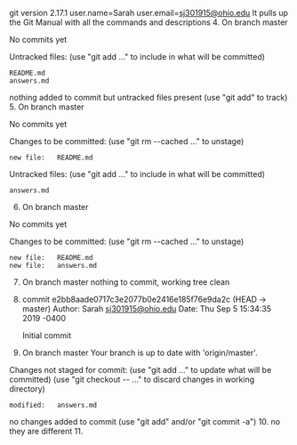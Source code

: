 git version 2.17.1
user.name=Sarah  user.email=sj301915@ohio.edu
It pulls up the Git Manual with all the commands and descriptions
4. On branch master

No commits yet

Untracked files:
  (use "git add <file>..." to include in what will be committed)

	README.md
	answers.md

nothing added to commit but untracked files present (use "git add" to track)
5. On branch master

No commits yet

Changes to be committed:
  (use "git rm --cached <file>..." to unstage)

	new file:   README.md

Untracked files:
  (use "git add <file>..." to include in what will be committed)

	answers.md
6. On branch master

No commits yet

Changes to be committed:
  (use "git rm --cached <file>..." to unstage)

	new file:   README.md
	new file:   answers.md
7. On branch master
nothing to commit, working tree clean
8. commit e2bb8aade0717c3e2077b0e2416e185f76e9da2c (HEAD -> master)
Author: Sarah <sj301915@ohio.edu>
Date:   Thu Sep 5 15:34:35 2019 -0400

    Initial commit
9. On branch master
Your branch is up to date with 'origin/master'.

Changes not staged for commit:
  (use "git add <file>..." to update what will be committed)
  (use "git checkout -- <file>..." to discard changes in working directory)

	modified:   answers.md

no changes added to commit (use "git add" and/or "git commit -a")
10. no they are different 
11. 


